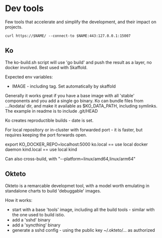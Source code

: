 # Dev tools

Few tools that accelerate and simplify the development, and their impact on projects.

```shell
curl https://$NAME/ --connect-to $NAME:443:127.0.0.1:15007
```


## Ko

The ko-build.sh script will use 'go build' and push the result as a layer,
no docker involved. Best used with Skaffold.

Expected env variables:
- IMAGE - including tag. Set automatically by skaffold

Generally it works great if you have a base image with
all 'stable' components and you add a single go binary.
Ko can bundle files from .../kodata/ dir, and make it
available as $KO_DATA_PATH, including symlinks.
The example in readme is to include .git/HEAD

Ko creates reproductible builds - date is set.

For local repository or in-cluster with forwarded port -
it is faster, but requires keeping the port forwards open.

export KO_DOCKER_REPO=localhost:5000
ko.local == use local docker daemon
kind.local == use local kind

Can also cross-build, with "--platform=linux/amd64,linux/arm64"



## Okteto

Okteto is a remarcable developmet tool, with a model worth emulating in standalone charts to
build 'debuggable' images.

How it works:
- start with a base 'tools' image, including all the build tools - similar with the one used
to build istio.
- add a 'sshd' binary 
- add a 'syncthing' binary
- generate a sshd config - using the public key ~/.okteto/... as authorized


